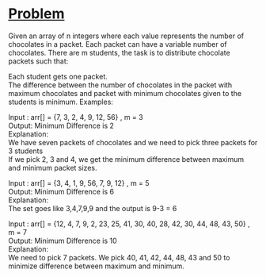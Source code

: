 # [Problem](https://www.geeksforgeeks.org/chocolate-distribution-problem/)

Given an array of n integers where each value represents the number of chocolates in a packet. Each packet can have a variable number of chocolates. There are m students, the task is to distribute chocolate packets such that: 

Each student gets one packet.  
The difference between the number of chocolates in the packet with maximum chocolates and packet with minimum chocolates given to the students is minimum.
Examples:  

Input : arr[] = {7, 3, 2, 4, 9, 12, 56} , m = 3  
Output: Minimum Difference is 2  
Explanation:  
We have seven packets of chocolates and we need to pick three packets for 3 students  
If we pick 2, 3 and 4, we get the minimum difference between maximum and minimum packet sizes.

Input : arr[] = {3, 4, 1, 9, 56, 7, 9, 12} , m = 5  
Output: Minimum Difference is 6  
Explanation:  
The set goes like 3,4,7,9,9 and the output is 9-3 = 6

Input : arr[] = {12, 4, 7, 9, 2, 23, 25, 41, 30, 40, 28, 42, 30, 44, 48, 43, 50} , m = 7  
Output: Minimum Difference is 10   
Explanation:  
We need to pick 7 packets. We pick 40, 41, 42, 44, 48, 43 and 50 to minimize difference between maximum and minimum. 